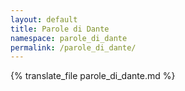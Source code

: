 ```yaml
---
layout: default
title: Parole di Dante
namespace: parole_di_dante
permalink: /parole_di_dante/
---
```


{% translate_file parole_di_dante.md %}

